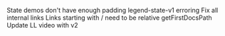 State demos don't have enough padding
legend-state-v1 erroring
Fix all internal links
Links starting with / need to be relative
    getFirstDocsPath
Update LL video with v2